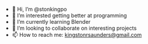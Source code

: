 - 👋 Hi, I’m @stonkingpo
- 👀 I’m interested getting better at programming
- 🌱 I’m currently learning Blender
- 💞️ I’m looking to collaborate on interesting projects
- 📫 How to reach me: kingstonrsaunders@gmail.com
